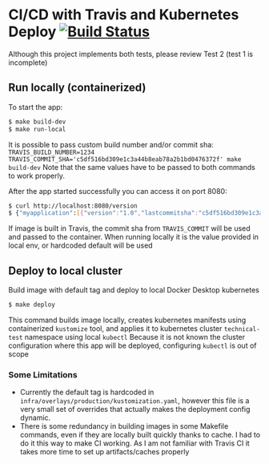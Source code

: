 # CI/CD with Travis and Kubernetes Deploy [![Build Status](https://api.travis-ci.org/solar-probe/travis-poc.svg?branch=master)](https://travis-ci.com/solar-probe/travis-poc)

Although this project implements both tests, please review Test 2 (test 1 is incomplete)

## Run locally (containerized)

To start the app:
```bash
$ make build-dev
$ make run-local
```
It is possible to pass custom build number and/or commit sha: `TRAVIS_BUILD_NUMBER=1234 TRAVIS_COMMIT_SHA='c5df516bd309e1c3a44b8eab78a2b1bd0476372f' make build-dev`
Note that the same values have to be passed to both commands to work properly.

After the app started successfully you can access it on port 8080:
```bash
$ curl http://localhost:8080/version
$ {"myapplication":[{"version":"1.0","lastcommitsha":"c5df516bd309e1c3a44b8eab78a2b1bd0476372f","description":"https://www.nasa.gov/content/goddard/parker-solar-probe-videos"}]}
```
If image is built in Travis, the commit sha from `TRAVIS_COMMIT` will be used and passed to the container. When running locally it is the value provided in local env, or hardcoded default will be used

## Deploy to local cluster

Build image with default tag and deploy to local Docker Desktop kubernetes

```bash
$ make deploy
```

This command builds image locally, creates kubernetes manifests using containerized `kustomize` tool, and applies it to kubernetes cluster `technical-test` namespace using local `kubectl`
Because it is not known the cluster configuration where this app will be deployed, configuring `kubectl` is out of scope

### Some Limitations
- Currently the default tag is hardcoded in `infra/overlays/production/kustomization.yaml`, however this file is a very small set of overrides that actually makes the deployment config dynamic.
- There is some redundancy in building images in some Makefile commands, even if they are locally built quickly thanks to cache. I had to do it this way to make CI working. As I am not familiar with Travis CI it takes more time to set up artifacts/caches properly
